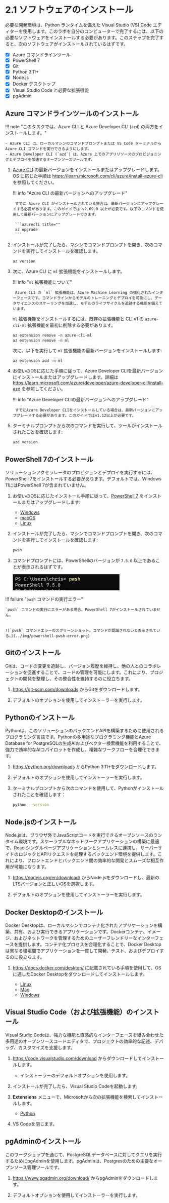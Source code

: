 # 2.1 ソフトウェアのインストール

必要な開発環境は、Python ランタイムを備えた Visual Studio (VS) Code エディターを使用します。このラボを自分のコンピューターで完了するには、以下の必要なソフトウェアをインストールする必要があります。このステップを完了すると、次のソフトウェアがインストールされているはずです。

- [X] Azure コマンドラインツール
- [X] PowerShell 7
- [X] Git
- [X] Python 3.11+
- [X] Node.js
- [X] Docker デスクトップ
- [X] Visual Studio Code と必要な拡張機能
- [X] pgAdmin

## Azure コマンドラインツールのインストール

!!! note "このタスクでは、Azure CLI と Azure Developer CLI (`azd`) の両方をインストールします。"

    - Azure CLI は、ローカルマシンのコマンドプロンプトまたは VS Code ターミナルから Azure CLI コマンドを実行できるようにします。
    - Azure Developer CLI (`azd`) は、Azure 上でのアプリリソースのプロビジョニングとデプロイを加速するオープンソースツールです。

1. [Azure CLI](https://docs.microsoft.com/cli/azure/?view=azure-cli-latest) の最新バージョンをインストールまたはアップグレードします。OS に応じた手順は <https://learn.microsoft.com/cli/azure/install-azure-cli> を参照してください。

    !!! info "Azure CLI の最新バージョンへのアップグレード"

        すでに Azure CLI がインストールされている場合は、最新バージョンにアップグレードする必要があります。このガイドでは v2.69.0 以上が必要です。以下のコマンドを使用して最新バージョンにアップグレードできます。

        ```azurecli title=""
        az upgrade
        ```

2. インストールが完了したら、マシンでコマンドプロンプトを開き、次のコマンドを実行してインストールを確認します。

    ```azurecli title=""
    az version
    ```

3. 次に、Azure CLI に `ml` 拡張機能をインストールします。

    !!! info "`ml` 拡張機能について"

        Azure CLI の `ml` 拡張機能は、Azure Machine Learning の強化されたインターフェースです。コマンドラインからモデルのトレーニングとデプロイを可能にし、データサイエンスのスケーリングを加速し、モデルのライフサイクルを追跡する機能を備えています。

    `ml` 拡張機能をインストールするには、既存の拡張機能と CLI v1 の `azure-cli-ml` 拡張機能を最初に削除する必要があります。

    ```azurecli title=""
    az extension remove -n azure-cli-ml
    az extension remove -n ml
    ```

    次に、以下を実行して `ml` 拡張機能の最新バージョンをインストールします:

    ```azurecli title=""
    az extension add -n ml
    ```

4. お使いのOSに応じた手順に従って、Azure Developer CLIを最新バージョンにインストールまたはアップグレードします。詳細は <https://learn.microsoft.com/azure/developer/azure-developer-cli/install-azd> を参照してください。

    !!! info "Azure Developer CLIの最新バージョンへのアップグレード"

        すでにAzure Developer CLIをインストールしている場合は、最新バージョンにアップグレードする必要があります。このガイドではv1.12以上が必要です。

5. ターミナルプロンプトから次のコマンドを実行して、ツールがインストールされたことを確認します:

    ```bash title=""
    azd version
    ```

## PowerShell 7のインストール

ソリューションアクセラレータのプロビジョンとデプロイを実行するには、PowerShell 7をインストールする必要があります。デフォルトでは、Windows 11にはPowerShell 7が含まれていません。

1. お使いのOSに応じたインストール手順に従って、[PowerShell 7](https://learn.microsoft.com/powershell/scripting/install/installing-powershell?view=powershell-7.5) をインストールまたはアップグレードします:

    - [Windows](https://learn.microsoft.com/powershell/scripting/install/installing-powershell-on-windows?view=powershell-7.5)
    - [macOS](https://learn.microsoft.com/powershell/scripting/install/installing-powershell-on-macos?view=powershell-7.5)
    - [Linux](https://learn.microsoft.com/powershell/scripting/install/installing-powershell-on-linux?view=powershell-7.5)

2. インストールが完了したら、マシンでコマンドプロンプトを開き、次のコマンドを実行してインストールを確認します:

    ```bash title=""
    pwsh
    ```

3. コマンドプロンプトには、PowerShellのバージョンが `7.5.0` 以上であることが表示されるはずです。

    ![コマンドプロンプトに 'pwsh' コマンドの結果が表示されているスクリーンショット。](../img/powershell-verify-installation.png)

!!! failure "`pwsh` コマンドの実行エラー"

    `pwsh` コマンドの実行にエラーがある場合、PowerShell 7がインストールされていません。


    ![`pwsh` コマンドエラーのスクリーンショット。コマンドが認識されないと表示されている。](../img/powershell-pwsh-error.png)

## Gitのインストール

Gitは、コードの変更を追跡し、バージョン履歴を維持し、他の人とのコラボレーションを促進することで、コードの管理を可能にします。これにより、プロジェクトの開発を整理し、その整合性を維持するのに役立ちます。

1. <https://git-scm.com/downloads> からGitをダウンロードします。

2. デフォルトのオプションを使用してインストーラーを実行します。

## Pythonのインストール

Pythonは、このソリューションのバックエンドAPIを構築するために使用されるプログラミング言語です。Pythonの多用途なプログラミング機能とAzure Database for PostgreSQLの生成AIおよびベクター検索機能を利用することで、強力で効率的なAIコパイロットを作成し、複雑なワークフローを合理化できます。

1. <https://python.org/downloads> からPython 3.11+をダウンロードします。

2. デフォルトのオプションを使用してインストーラーを実行します。

3. ターミナルプロンプトから次のコマンドを使用して、Pythonがインストールされたことを確認します：

    ```bash title=""
    python --version
    ```

## Node.jsのインストール

Node.jsは、ブラウザ外でJavaScriptコードを実行できるオープンソースのランタイム環境です。スケーラブルなネットワークアプリケーションの構築に最適で、Reactシングルページアプリケーションとシームレスに連携し、サーバーサイドのロジックとAPIリクエストを処理するバックエンド環境を提供します。これにより、フロントエンドとバックエンド間の効率的な開発とスムーズな相互作用が可能になります。

1. <https://nodejs.org/en/download/> からNode.jsをダウンロードし、最新のLTSバージョンと正しいOSを選択します。

2. デフォルトのオプションを使用してインストーラーを実行します。

## Docker Desktopのインストール

Docker Desktopは、ローカルマシンでコンテナ化されたアプリケーションを構築、共有、および実行できるアプリケーションです。Dockerコンテナ、イメージ、およびネットワークを管理するためのユーザーフレンドリーなインターフェースを提供します。コンテナ化プロセスを合理化することで、Docker Desktopは異なる環境間でアプリケーションを一貫して開発、テスト、およびデプロイするのに役立ちます。

1. <https://docs.docker.com/desktop/> に記載されている手順を使用して、OSに適したDocker Desktopをダウンロードしてインストールします。


    - [Linux](https://docs.docker.com/desktop/setup/install/linux/)
    - [Mac](https://docs.docker.com/desktop/setup/install/mac-install/)
    - [Windows](https://docs.docker.com/desktop/setup/install/windows-install/)

## Visual Studio Code（および拡張機能）のインストール

Visual Studio Codeは、強力な機能と直感的なインターフェースを組み合わせた多用途のオープンソースコードエディタで、プロジェクトの効率的な記述、デバッグ、カスタマイズを支援します。

1. <https://code.visualstudio.com/download> からダウンロードしてインストールします。

    - インストーラーのデフォルトオプションを使用します。

2. インストールが完了したら、Visual Studio Codeを起動します。

3. **Extensions** メニューで、Microsoftから次の拡張機能を検索してインストールします。

    - [Python](https://marketplace.visualstudio.com/items?itemName=ms-python.python)

4. VS Codeを閉じます。

## pgAdminのインストール

このワークショップを通じて、PostgreSQLデータベースに対してクエリを実行するためにpgAdminを使用します。pgAdminは、Postgresのための主要なオープンソース管理ツールです。

1. <https://www.pgadmin.org/download/> からpgAdminをダウンロードします。

2. デフォルトオプションを使用してインストーラーを実行します。
